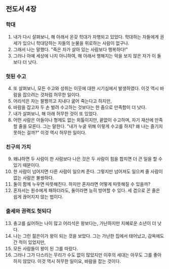 ## 전도서 4장

### 학대
1. 내가 다시 살펴보니, 해 아래서 온갖 학대가 자행되고 있었다. 학대하는 자들에게 권세가 있으니 학대당하는 자들의 눈물을 위로하는 사람이 없구나.
2. 그래서 나는 말했다. "죽은 자가 살아 있는 사람보다 행복하다!"
3. 그러나 아예 세상에 나지 아니하여, 해 아래서 행해지는 악을 보지 않은 자가 이 둘보다 더 낫다.
### 헛된 수고
4. 또 살펴보니, 모든 수고와 성취는 이웃에 대한 시기심에서 발생하였다. 이것 역시 바람을 잡으려는 것처럼 허무한 일이다.
5. 어리석은 자는 팔짱끼고 지내다 굶어 죽는다고 하지만,
6. 바람을 잡고자 두 손 벌려 수고하는 것보다는 한 줌으로 만족함이 더 낫다.
7. 내가 살펴보니, 해 아래 허무한 것이 또 있었다.
8. 어떤 사람은 아들이나 형제도 없는 외톨이지만, 끝없이 수고하며, 자기 재산에 만족할 줄을 모른다. 그는 말한다. "내가 누굴 위해 이렇게 수고를 하지? 왜 나는 즐기지 못하는 걸까?" 이것 역시 허무한 일이다.
### 친구의 가치
9. 왜냐하면 두 사람이 한 사람보다 나은 것은 두 사람이 힘을 합치면 더 큰 일을 할 수 있기 때문이다.
10. 한 사람이 넘어지면 다른 사람이 일으켜 준다. 그렇지만 넘어져도 일으켜 줄 사람이 없는 사람은 불쌍하다.
11. 둘이 함께 누우면 따뜻해진다. 하지만 혼자라면 어떻게 따뜻해질 수 있을까?
12. 혼자서는 원수에게 패하더라도, 둘이라면 능히 방어할 수 있다. 세 겹으로 꼰 줄은 쉽게 끊어지지 않는 법이다.
### 출세와 권력도 헛되다
13. 충고를 싫어하는 나이 많고 어리석은 왕보다는, 가난하지만 지혜로운 소년이 더 낫다.
14. 나는 그런 젊은이가 왕이 되는 것을 보았다. 그는 가난한 집에서 태어났고, 감옥에도 간 적이 있었지만,
15. 모든 사람들이 왕이 된 그를 따랐다.
16. 그러나 그가 다스리는 무리가 수도 없이 많았지만 이후의 세대는 아무도 그를 좋아하지 않았다. 이것 역시 허무한 일이요, 바람을 잡는 것이다.